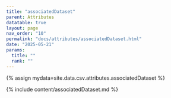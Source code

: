 ```yaml
---
title: "associatedDataset"
parent: Attributes
datatable: true
layout: page
nav_order: "10"
permalink: "docs/attributes/associatedDataset.html"
date: "2025-05-21"
params:
  title: ""
  rank: ""
---
```

{% assign mydata=site.data.csv.attributes.associatedDataset %} 

{% include content/associatedDataset.md %}
